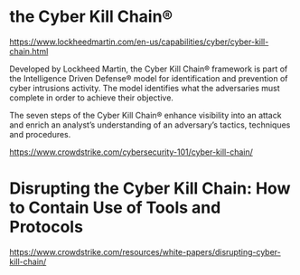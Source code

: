 # the Cyber Kill Chain®
https://www.lockheedmartin.com/en-us/capabilities/cyber/cyber-kill-chain.html

Developed by Lockheed Martin, the Cyber Kill Chain® framework is part of the Intelligence Driven Defense® model for identification and prevention of cyber intrusions activity. The model identifies what the adversaries must complete in order to achieve their objective.

The seven steps of the Cyber Kill Chain® enhance visibility into an attack and enrich an analyst’s understanding of an adversary’s tactics, techniques and procedures.

https://www.crowdstrike.com/cybersecurity-101/cyber-kill-chain/

# Disrupting the Cyber Kill Chain:  How to Contain Use of Tools and Protocols
https://www.crowdstrike.com/resources/white-papers/disrupting-cyber-kill-chain/
